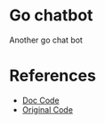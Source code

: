 # Go chatbot
Another go chat bot

# References

- [Doc Code](https://hub.packtpub.com/how-to-build-a-basic-server-side-chatbot-using-go/)
- [Original Code](https://github.com/gotoolkit/demo/tree/master/igweb)